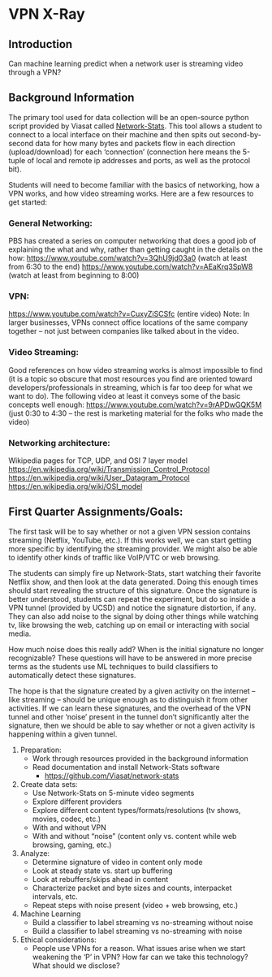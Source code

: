 # VPN X-Ray

## Introduction

Can machine learning predict when a network user is streaming video through a VPN?

## Background Information
The primary tool used for data collection will be an open-source python script provided by Viasat called [Network-Stats](https://github.com/viasat/network-stats). This tool allows a student to connect to a local interface on their machine and then spits out second-by-second data for how many bytes and packets flow in each direction (upload/download) for each ‘connection’ (connection here means the 5-tuple of local and remote ip addresses and ports, as well as the protocol bit).

Students will need to become familiar with the basics of networking, how a VPN works, and how video streaming works.  Here are a few resources to get started: 

### General Networking:
PBS has created a series on computer networking that does a good job of explaining the what and why, rather than getting caught in the details on the how:
https://www.youtube.com/watch?v=3QhU9jd03a0 (watch at least from 6:30 to the end)
https://www.youtube.com/watch?v=AEaKrq3SpW8 (watch at least from beginning to 8:00)

### VPN:
https://www.youtube.com/watch?v=CuxyZiSCSfc (entire video)
Note: In larger  businesses, VPNs connect office locations of the same company together – not just between companies like talked about in the video.
 
### Video Streaming:
Good references on how video streaming works is almost impossible to find (it is a topic so obscure that most resources you find are oriented toward developers/professionals in streaming, which is far too deep for what we want to do). The following video at least it conveys some of the basic concepts well enough:
https://www.youtube.com/watch?v=9rAPDwGQK5M (just 0:30 to 4:30 – the rest is marketing material for the folks who made the video)

### Networking architecture:
Wikipedia pages for TCP, UDP, and OSI 7 layer model
https://en.wikipedia.org/wiki/Transmission_Control_Protocol
https://en.wikipedia.org/wiki/User_Datagram_Protocol
https://en.wikipedia.org/wiki/OSI_model


## First Quarter Assignments/Goals:
The first task will be to say whether or not a given VPN session contains streaming (Netflix, YouTube, etc.). If this works well, we can start getting more specific by identifying the streaming provider. We might also be able to identify other kinds of traffic like VoIP/VTC or web browsing.

The students can simply fire up Network-Stats, start watching their favorite Netflix show, and then look at the data generated.  Doing this enough times should start revealing the structure of this signature. Once the signature is better understood, students can repeat the experiment, but do so inside a VPN tunnel (provided by UCSD) and notice the signature distortion, if any. They can also add noise to the signal by doing other things while watching tv, like browsing the web, catching up on email or interacting with social media. 

How much noise does this really add? When is the initial signature no longer recognizable? These questions will have to be answered in more precise terms as the students use ML techniques to build classifiers to automatically detect these signatures.

The hope is that the signature created by a given activity on the internet – like streaming – should be unique enough as to distinguish it from other activities. If we can learn these signatures, and the overhead of the VPN tunnel and other ‘noise’ present in the tunnel don’t significantly alter the signature, then we should be able to say whether or not a given activity is happening within a given tunnel.

1. Preparation:
    * Work through resources provided in the background information 
    * Read documentation and install Network-Stats software
        * https://github.com/Viasat/network-stats
2. Create data sets:
    * Use Network-Stats on 5-minute video segments
    * Explore different providers
    * Explore different content types/formats/resolutions (tv shows, movies, codec, etc.)
    * With and without VPN
    * With and without “noise” (content only vs. content while web browsing, gaming, etc.)
3. Analyze:
    * Determine signature of video in content only mode
    * Look at steady state vs. start up buffering
    * Look at rebuffers/skips ahead in content 
    * Characterize packet and byte sizes and counts, interpacket intervals, etc.
    * Repeat steps with noise present (video + web browsing, etc.)
4. Machine Learning
    * Build a classifier to label streaming vs no-streaming without noise
    * Build a classifier to label streaming vs no-streaming with noise
5. Ethical considerations:
    * People use VPNs for a reason. What issues arise when we start weakening the ‘P’ in VPN? How far can we take this technology? What should we disclose?
